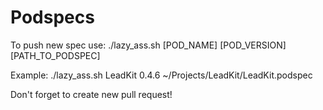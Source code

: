 # Podspecs

To push new spec use:
./lazy_ass.sh [POD_NAME] [POD_VERSION] [PATH_TO_PODSPEC]

Example:
./lazy_ass.sh LeadKit 0.4.6 ~/Projects/LeadKit/LeadKit.podspec

Don't forget to create new pull request!
